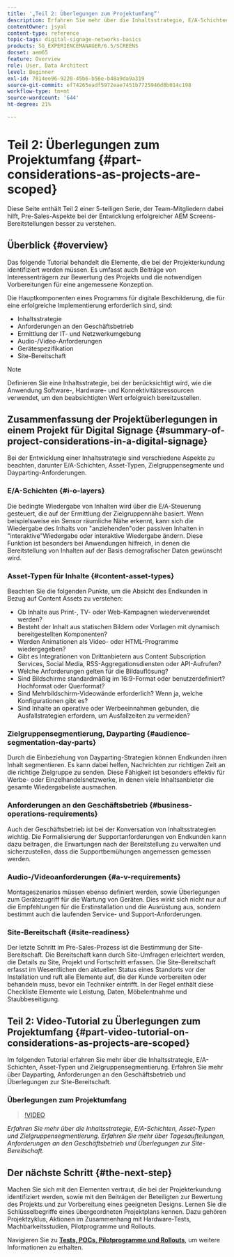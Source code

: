 ```yaml
---
title: '„Teil 2: Überlegungen zum Projektumfang“'
description: Erfahren Sie mehr über die Inhaltsstrategie, E/A-Schichten, Asset-Typen und Zielgruppensegmentierung in AEM Screens. Erfahren Sie mehr über Tagesaufteilungen, Anforderungen an den Geschäftsbetrieb und Überlegungen zur Site-Bereitschaft.
contentOwner: jsyal
content-type: reference
topic-tags: digital-signage-networks-basics
products: SG_EXPERIENCEMANAGER/6.5/SCREENS
docset: aem65
feature: Overview
role: User, Data Architect
level: Beginner
exl-id: 7814ee96-9220-45b6-b56e-b48a9da9a319
source-git-commit: ef74265eadf5972eae7451b7725946d8b014c198
workflow-type: tm+mt
source-wordcount: '644'
ht-degree: 21%

---
```


# Teil 2: Überlegungen zum Projektumfang {#part-considerations-as-projects-are-scoped}

Diese Seite enthält Teil 2 einer 5-teiligen Serie, der Team-Mitgliedern dabei hilft, Pre-Sales-Aspekte bei der Entwicklung erfolgreicher AEM Screens-Bereitstellungen besser zu verstehen.

## Überblick {#overview}

Das folgende Tutorial behandelt die Elemente, die bei der Projekterkundung identifiziert werden müssen. Es umfasst auch Beiträge von Interessenträgern zur Bewertung des Projekts und die notwendigen Vorbereitungen für eine angemessene Konzeption.

Die Hauptkomponenten eines Programms für digitale Beschilderung, die für eine erfolgreiche Implementierung erforderlich sind, sind:

* Inhaltsstrategie
* Anforderungen an den Geschäftsbetrieb
* Ermittlung der IT- und Netzwerkumgebung
* Audio-/Video-Anforderungen
* Gerätespezifikation
* Site-Bereitschaft

>[!NOTE]
>
>Definieren Sie eine Inhaltsstrategie, bei der berücksichtigt wird, wie die Anwendung Software-, Hardware- und Konnektivitätsressourcen verwendet, um den beabsichtigten Wert erfolgreich bereitzustellen.

## Zusammenfassung der Projektüberlegungen in einem Projekt für Digital Signage {#summary-of-project-considerations-in-a-digital-signage}

Bei der Entwicklung einer Inhaltsstrategie sind verschiedene Aspekte zu beachten, darunter E/A-Schichten, Asset-Typen, Zielgruppensegmente und Dayparting-Anforderungen.

### E/A-Schichten {#i-o-layers}

Die bedingte Wiedergabe von Inhalten wird über die E/A-Steuerung gesteuert, die auf der Ermittlung der Zielgruppennähe basiert. Wenn beispielsweise ein Sensor räumliche Nähe erkennt, kann sich die Wiedergabe des Inhalts von &quot;anziehenden&quot;oder passiven Inhalten in &quot;interaktive&quot;Wiedergabe oder interaktive Wiedergabe ändern. Diese Funktion ist besonders bei Anwendungen hilfreich, in denen die Bereitstellung von Inhalten auf der Basis demografischer Daten gewünscht wird.

### Asset-Typen für Inhalte {#content-asset-types}

Beachten Sie die folgenden Punkte, um die Absicht des Endkunden in Bezug auf Content Assets zu verstehen:

* Ob Inhalte aus Print-, TV- oder Web-Kampagnen wiederverwendet werden?
* Besteht der Inhalt aus statischen Bildern oder Vorlagen mit dynamisch bereitgestellten Komponenten?
* Werden Animationen als Video- oder HTML-Programme wiedergegeben?
* Gibt es Integrationen von Drittanbietern aus Content Subscription Services, Social Media, RSS-Aggregationsdiensten oder API-Aufrufen?
* Welche Anforderungen gelten für die Bildauflösung?
* Sind Bildschirme standardmäßig im 16:9-Format oder benutzerdefiniert? Hochformat oder Querformat?
* Sind Mehrbildschirm-Videowände erforderlich? Wenn ja, welche Konfigurationen gibt es?
* Sind Inhalte an operative oder Werbeeinnahmen gebunden, die Ausfallstrategien erfordern, um Ausfallzeiten zu vermeiden?

### Zielgruppensegmentierung, Dayparting {#audience-segmentation-day-parts}

Durch die Einbeziehung von Dayparting-Strategien können Endkunden ihren Inhalt segmentieren. Es kann dabei helfen, Nachrichten zur richtigen Zeit an die richtige Zielgruppe zu senden. Diese Fähigkeit ist besonders effektiv für Werbe- oder Einzelhandelsnetzwerke, in denen viele Inhaltsanbieter die gesamte Wiedergabeliste ausmachen.

### Anforderungen an den Geschäftsbetrieb {#business-operations-requirements}

Auch der Geschäftsbetrieb ist bei der Konversation von Inhaltsstrategien wichtig. Die Formalisierung der Supportanforderungen von Endkunden kann dazu beitragen, die Erwartungen nach der Bereitstellung zu verwalten und sicherzustellen, dass die Supportbemühungen angemessen gemessen werden.

### Audio-/Videoanforderungen {#a-v-requirements}

Montageszenarios müssen ebenso definiert werden, sowie Überlegungen zum Gerätezugriff für die Wartung von Geräten. Dies wirkt sich nicht nur auf die Empfehlungen für die Erstinstallation und die Ausrüstung aus, sondern bestimmt auch die laufenden Service- und Support-Anforderungen.

### Site-Bereitschaft {#site-readiness}

Der letzte Schritt im Pre-Sales-Prozess ist die Bestimmung der Site-Bereitschaft. Die Bereitschaft kann durch Site-Umfragen erleichtert werden, die Details zu Site, Projekt und Fortschritt erfassen. Die Site-Bereitschaft erfasst im Wesentlichen den aktuellen Status eines Standorts vor der Installation und ruft alle Elemente auf, die der Kunde vorbereiten oder behandeln muss, bevor ein Techniker eintrifft. In der Regel enthält diese Checkliste Elemente wie Leistung, Daten, Möbelentnahme und Staubbeseitigung.

## Teil 2: Video-Tutorial zu Überlegungen zum Projektumfang {#part-video-tutorial-on-considerations-as-projects-are-scoped}

Im folgenden Tutorial erfahren Sie mehr über die Inhaltsstrategie, E/A-Schichten, Asset-Typen und Zielgruppensegmentierung. Erfahren Sie mehr über Dayparting, Anforderungen an den Geschäftsbetrieb und Überlegungen zur Site-Bereitschaft.

### Überlegungen zum Projektumfang

>[!VIDEO](https://video.tv.adobe.com/v/28380)

*Erfahren Sie mehr über die Inhaltsstrategie, E/A-Schichten, Asset-Typen und Zielgruppensegmentierung. Erfahren Sie mehr über Tagesaufteilungen, Anforderungen an den Geschäftsbetrieb und Überlegungen zur Site-Bereitschaft.*

## Der nächste Schritt {#the-next-step}

Machen Sie sich mit den Elementen vertraut, die bei der Projekterkundung identifiziert werden, sowie mit den Beiträgen der Beteiligten zur Bewertung des Projekts und zur Vorbereitung eines geeigneten Designs. Lernen Sie die Schlüsselbegriffe eines übergeordneten Projektplans kennen. Dazu gehören Projektzyklus, Aktionen im Zusammenhang mit Hardware-Tests, Machbarkeitsstudien, Pilotprogramme und Rollouts.

Navigieren Sie zu **[Tests, POCs, Pilotprogramme und Rollouts](testing-pocs-pilots-rollouts.md)**, um weitere Informationen zu erhalten.
